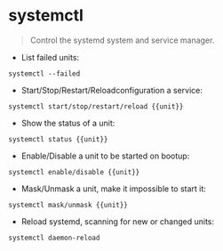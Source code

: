 # systemctl

> Control the systemd system and service manager.

- List failed units:

`systemctl --failed`

- Start/Stop/Restart/Reloadconfiguration a service:

`systemctl start/stop/restart/reload {{unit}}`

- Show the status of a unit:

`systemctl status {{unit}}`

- Enable/Disable a unit to be started on bootup:

`systemctl enable/disable {{unit}}`

- Mask/Unmask a unit, make it impossible to start it:

`systemctl mask/unmask {{unit}}`

- Reload systemd, scanning for new or changed units:

`systemctl daemon-reload`
